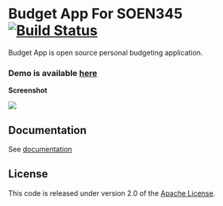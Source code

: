 # Budget App For SOEN345 [![Build Status](https://travis-ci.org/paukiatwee/budgetapp.svg?branch=master)](https://travis-ci.org/paukiatwee/budgetapp)

Budget App is open source personal budgeting application.

### Demo is available [here](https://demo.budgetapp.io/)

**Screenshot**

![](screenshot.png)

## Documentation

See [documentation]

## License

This code is released under version 2.0 of the [Apache License][].

[documentation]: https://budgetapp.docsapp.io/
[Apache License]: http://www.apache.org/licenses/LICENSE-2.0
